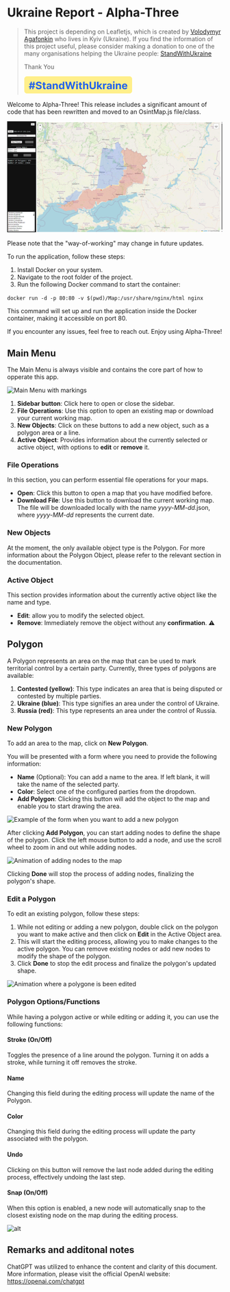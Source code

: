 # Ukraine Report - Alpha-Three


> This project is depending on Leafletjs, which is created by [Volodymyr Agafonkin](https://agafonkin.com) who lives in Kyiv (Ukraine).
> If you find the information of this project useful, please consider making a donation to one of the many organisations helping the Ukraine people: [StandWithUkraine]( https://stand-with-ukraine.pp.ua)
>
>Thank You
>
>[![Stand With Ukraine](https://raw.githubusercontent.com/vshymanskyy/StandWithUkraine/main/badges/StandWithUkraine.svg)](https://stand-with-ukraine.pp.ua)


Welcome to Alpha-Three! This release includes a significant amount of code that has been rewritten and moved to an OsintMap.js file/class.

![Screenshot of Alpha-Three](Media/Documentation/Alpha-Three.png)

Please note that the "way-of-working" may change in future updates.

To run the application, follow these steps:

1. Install Docker on your system.
2. Navigate to the root folder of the project.
3. Run the following Docker command to start the container:

```docker run -d -p 80:80 -v $(pwd)/Map:/usr/share/nginx/html nginx```

This command will set up and run the application inside the Docker container, making it accessible on port 80.

If you encounter any issues, feel free to reach out. Enjoy using Alpha-Three!

## Main Menu

The Main Menu is always visible and contains the core part of how to opperate this app.

![Main Menu with markings](Media/Documentation/MainMenu.png)

1. **Sidebar button**:  Click here to open or close the sidebar.
2. **File Operations**:  Use this option to open an existing map or download your current working map.
3. **New Objects**: Click on these buttons to add a new object, such as a polygon area or a line.
4. **Active Object**: Provides information about the currently selected or active object, with options to **edit** or **remove** it.

### File Operations

In this section, you can perform essential file operations for your maps.

* **Open**: Click this button to open a map that you have modified before.
* **Download File**: Use this button to download the current working map. The file will be downloaded locally with the name *yyyy-MM-dd*.json, where *yyyy-MM-dd* represents the current date.

### New Objects

At the moment, the only available object type is the Polygon. For more information about the Polygon Object, please refer to the relevant section in the documentation.

### Active Object

This section provides information about the currently active object like the name and type. 

* **Edit**: allow you to modify the selected object.
* **Remove**: Immediately remove the object without any **confirmation**. ⚠️

## Polygon

A Polygon represents an area on the map that can be used to mark territorial control by a certain party. Currently, three types of polygons are available:

1. **Contested (yellow)**: This type indicates an area that is being disputed or contested by multiple parties.
2. **Ukraine (blue)**: This type signifies an area under the control of Ukraine.
3. **Russia (red)**: This type represents an area under the control of Russia.

### New Polygon

To add an area to the map, click on **New Polygon**.

You will be presented with a form where you need to provide the following information:
* **Name** (Optional): You can add a name to the area. If left blank, it will take the name of the selected party.
* **Color**: Select one of the configured parties from the dropdown.
* **Add Polygon**: Clicking this button will add the object to the map and enable you to start drawing the area.

![Example of the form when you want to add a new polygon](Media/Documentation/AddNewPolygonForm.png)

After clicking **Add Polygon**, you can start adding nodes to define the shape of the polygon. Click the left mouse button to add a node, and use the scroll wheel to zoom in and out while adding nodes.

![Animation of adding nodes to the map](Media/Documentation/AddNodes.webp)

Clicking **Done** will stop the process of adding nodes, finalizing the polygon's shape.

### Edit a Polygon

To edit an existing polygon, follow these steps:

1. While not editing or adding a new polygon, double click on the polygon you want to make active and then click on **Edit** in the Active Object area.
2. This will start the editing process, allowing you to make changes to the active polygon. You can remove existing nodes or add new nodes to modify the shape of the polygon.
3. Click **Done** to stop the edit process and finalize the polygon's updated shape.

![Animation where a polygone is been edited](Media/Documentation/EditPolygon.webp)

### Polygon Options/Functions

While having a polygon active or while editing or adding it, you can use the following functions:

#### Stroke (On/Off)

Toggles the presence of a line around the polygon. Turning it on adds a stroke, while turning it off removes the stroke.

#### Name

Changing this field during the editing process will update the name of the Polygon.

#### Color

Changing this field during the editing process will update the party associated with the polygon.

#### Undo

Clicking on this button will remove the last node added during the editing process, effectively undoing the last step.

#### Snap (On/Off)

When this option is enabled, a new node will automatically snap to the closest existing node on the map during the editing process.

![alt](Media/Snapping.webp)

## Remarks and additonal notes

ChatGPT was utilized to enhance the content and clarity of this document. More information, please visit the official OpenAI website: <https://openai.com/chatgpt>